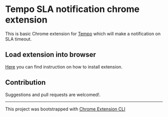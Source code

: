 # Tempo SLA notification chrome extension

This is basic Chrome extension for [Tempo](https://app.alp-pulse.com/) which will make a notification on SLA timeout.


## Load extension into browser
[Here](https://developer.chrome.com/docs/extensions/mv3/getstarted/#unpacked) you can find instruction on how to install extension.

## Contribution

Suggestions and pull requests are welcomed!.

---

This project was bootstrapped with [Chrome Extension CLI](https://github.com/dutiyesh/chrome-extension-cli)
